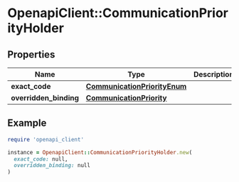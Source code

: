# OpenapiClient::CommunicationPriorityHolder

## Properties

| Name | Type | Description | Notes |
| ---- | ---- | ----------- | ----- |
| **exact_code** | [**CommunicationPriorityEnum**](CommunicationPriorityEnum.md) |  | [optional] |
| **overridden_binding** | [**CommunicationPriority**](CommunicationPriority.md) |  | [optional] |

## Example

```ruby
require 'openapi_client'

instance = OpenapiClient::CommunicationPriorityHolder.new(
  exact_code: null,
  overridden_binding: null
)
```

